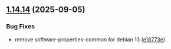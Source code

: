 ## [1.14.14](https://github.com/arpanrec/arpanrec.nebula/compare/1.14.13...1.14.14) (2025-09-05)


### Bug Fixes

* remove software-properties-common for debian 13 ([e18773e](https://github.com/arpanrec/arpanrec.nebula/commit/e18773e2c307687fd81ea9b7503a1db54b012fd8))
